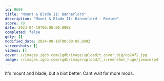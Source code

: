 ```yaml
---
id: 9608
title: "Mount & Blade II: Bannerlord"
description: "Mount & Blade II: Bannerlord - Review"
score: 70
date: 2023-04-19T00:00:00.000Z
completed: false
goty: []
modified_date: 2024-08-16T00:00:00.000Z
screenshots: []
videos: []
cover: //images.igdb.com/igdb/image/upload/t_cover_big/co24f2.jpg
image: //images.igdb.com/igdb/image/upload/t_screenshot_huge/jzmucmrp4fkmy2u4oo5k.jpg
---
```

It's mount and blade, but a biot better. Cant wait for more mods.